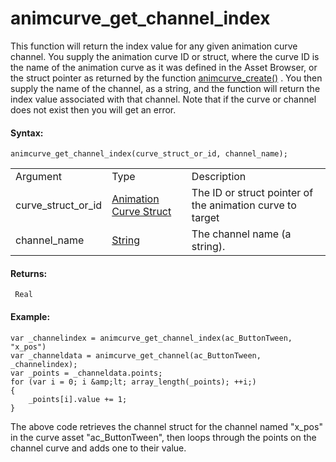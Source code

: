 # animcurve_get_channel_index

This function will return the index value for any given animation curve
channel. You supply the animation curve ID or struct, where the curve ID
is the name of the animation curve as it was defined in the Asset
Browser, or the struct pointer as returned by the function
[animcurve_create()](animcurve_create) . You then supply the name of
the channel, as a string, and the function will return the index value
associated with that channel. Note that if the curve or channel does not
exist then you will get an error.

#### Syntax:

``` gml
animcurve_get_channel_index(curve_struct_or_id, channel_name);
```

|                    |                                                                                                                                 |                                                           |
|--------------------|---------------------------------------------------------------------------------------------------------------------------------|-----------------------------------------------------------|
| Argument           | Type                                                                                                                            | Description                                               |
| curve_struct_or_id |  [Animation Curve Struct](../../../../../GameMaker_Language/GML_Reference/Asset_Management/Animation_Curves/animcurve_get)  | The ID or struct pointer of the animation curve to target |
| channel_name       |  [String](../../../../../GameMaker_Language/GML_Overview/Data_Types)                                                        | The channel name (a string).                              |

#### Returns:

``` gml
 Real
```

#### Example:

``` gml
var _channelindex = animcurve_get_channel_index(ac_ButtonTween, "x_pos")
var _channeldata = animcurve_get_channel(ac_ButtonTween, _channelindex);
var _points = _channeldata.points;
for (var i = 0; i &amp;lt; array_length(_points); ++i;)
{
    _points[i].value += 1;
}
```

The above code retrieves the channel struct for the channel named
"x_pos" in the curve asset "ac_ButtonTween", then loops through the
points on the channel curve and adds one to their value.
